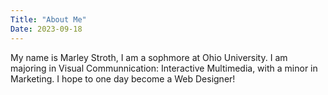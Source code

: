 ```yaml
---
Title: "About Me"
Date: 2023-09-18
---
```

My name is Marley Stroth, I am a sophmore at Ohio University. I am majoring in Visual Communnication: Interactive Multimedia, with a minor in Marketing.
I hope to one day become a Web Designer!
